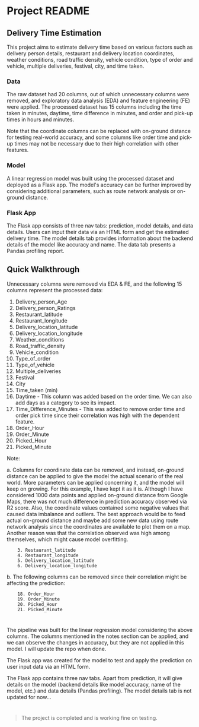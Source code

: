# Project README

## Delivery Time Estimation

This project aims to estimate delivery time based on various factors such as delivery person details, restaurant and delivery location coordinates, weather conditions, road traffic density, vehicle condition, type of order and vehicle, multiple deliveries, festival, city, and time taken.

### Data

The raw dataset had 20 columns, out of which unnecessary columns were removed, and exploratory data analysis (EDA) and feature engineering (FE) were applied. The processed dataset has 15 columns including the time taken in minutes, daytime, time difference in minutes, and order and pick-up times in hours and minutes.

Note that the coordinate columns can be replaced with on-ground distance for testing real-world accuracy, and some columns like order time and pick-up times may not be necessary due to their high correlation with other features.

### Model

A linear regression model was built using the processed dataset and deployed as a Flask app. The model's accuracy can be further improved by considering additional parameters, such as route network analysis or on-ground distance.

### Flask App

The Flask app consists of three nav tabs: prediction, model details, and data details. Users can input their data via an HTML form and get the estimated delivery time. The model details tab provides information about the backend details of the model like accuracy and name. The data tab presents a Pandas profiling report.

## Quick Walkthrough

Unnecessary columns were removed via EDA & FE, and the following 15 columns represent the processed data:

1. Delivery_person_Age
2. Delivery_person_Ratings
3. Restaurant_latitude
4. Restaurant_longitude
5. Delivery_location_latitude
6. Delivery_location_longitude
7. Weather_conditions
8. Road_traffic_density
9. Vehicle_condition
10. Type_of_order
11. Type_of_vehicle
12. Multiple_deliveries
13. Festival
14. City
15. Time_taken (min)
16. Daytime - This column was added based on the order time. We can also add days as a category to see its impact.
17. Time_Difference_Minutes - This was added to remove order time and order pick time since their correlation was high with the dependent feature.
18. Order_Hour
19. Order_Minute
20. Picked_Hour
21. Picked_Minute

Note:

a. Columns for coordinate data can be removed, and instead, on-ground distance can be applied to give the model the actual scenario of the real world. More parameters can be applied concerning it, and the model will keep on growing. For this example, I have kept it as it is. Although I have considered 1000 data points and applied on-ground distance from Google Maps, there was not much difference in prediction accuracy observed via R2 score. Also, the coordinate values contained some negative values that caused data imbalance and outliers. The best approach would be to feed actual on-ground distance and maybe add some new data using route network analysis since the coordinates are available to plot them on a map. Another reason was that the correlation observed was high among themselves, which might cause model overfitting.

        3. Restaurant_latitude
        4. Restaurant_longitude
        5. Delivery_location_latitude
        6. Delivery_location_longitude

b. The following columns can be removed since their correlation might be affecting the prediction:

        18. Order_Hour
        19. Order_Minute
        20. Picked_Hour
        21. Picked_Minute

#

The pipeline was built for the linear regression model considering the above columns. The columns mentioned in the notes section can be applied, and we can observe the changes in accuracy, but they are not applied in this model. I will update the repo when done.

The Flask app was created for the model to test and apply the prediction on user input data via an HTML form.

The Flask app contains three nav tabs. Apart from prediction, it will give details on the model (backend details like model accuracy, name of the model, etc.) and data details (Pandas profiling). The model details tab is not updated for now...

#

> The project is completed and is working fine on testing.



























